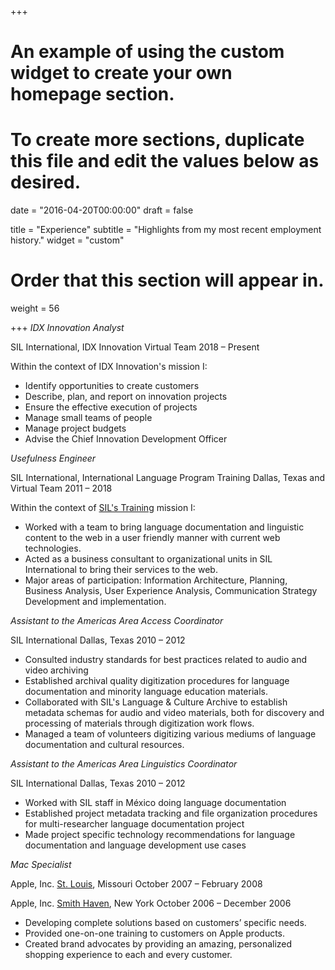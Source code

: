 +++
# An example of using the custom widget to create your own homepage section.
# To create more sections, duplicate this file and edit the values below as desired.

date = "2016-04-20T00:00:00"
draft = false

title = "Experience"
subtitle = "Highlights from my most recent employment history."
widget = "custom"

# Order that this section will appear in.
weight = 56

+++
_IDX Innovation Analyst_

SIL International, IDX Innovation
Virtual Team
2018 – Present

Within the context of IDX Innovation's mission I:

+ Identify opportunities to create customers
+ Describe, plan, and report on innovation projects
+ Ensure the effective execution of projects
+ Manage small teams of people
+ Manage project budgets
+ Advise the Chief Innovation Development Officer

_Usefulness Engineer_

SIL International, International Language Program Training
Dallas, Texas and Virtual Team
2011 – 2018

Within the context of [SIL's Training](https://www.sil.org/training) mission I: 

+ Worked with a team to bring language documentation and linguistic content to the web in a user friendly manner with current web technologies.
+ Acted as a business consultant to organizational units in SIL International to bring their services to the web.
+ Major areas of participation: Information Architecture, Planning, Business Analysis, User Experience Analysis, Communication Strategy Development and implementation.

_Assistant to the Americas Area Access Coordinator_

SIL International
Dallas, Texas 2010 – 2012

+ Consulted industry standards for best practices related to audio and video archiving
+ Established archival quality digitization procedures for language documentation and minority language education materials.
+ Collaborated with SIL's Language & Culture Archive to establish metadata schemas for audio and video materials, both for discovery and processing of materials through digitization work flows.
+ Managed a team of volunteers digitizing various mediums of language documentation and cultural resources.

_Assistant to the Americas Area Linguistics Coordinator_

SIL International
Dallas, Texas 2010 – 2012

+ Worked with SIL staff in México doing language documentation
+ Established project metadata tracking and file organization procedures for multi-researcher language documentation project
+ Made project specific technology recommendations for language documentation and language development use cases

_Mac Specialist_

Apple, Inc.
[St. Louis](https://www.apple.com/retail/saintlouisgalleria/), Missouri
October 2007 – February 2008

Apple, Inc.
[Smith Haven](https://www.apple.com/retail/smithhaven/), New York
October 2006 – December 2006

+ Developing complete solutions based on customers’ specific needs.
+ Provided one-on-one training to customers on Apple products.
+ Created brand advocates by providing an amazing, personalized shopping experience to each and every customer.
